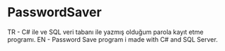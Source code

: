 # PasswordSaver
 TR - C# ile ve SQL veri tabanı ile yazmış olduğum parola kayıt etme programı.
 EN - Password Save program i made with C# and SQL Server.

